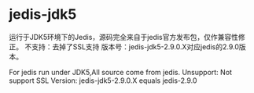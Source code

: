 # jedis-jdk5

运行于JDK5环境下的Jedis，源码完全来自于jedis官方发布包，仅作兼容性修正。
不支持：去掉了SSL支持
版本号：jedis-jdk5-2.9.0.X对应jedis的2.9.0版本。

For jedis run under JDK5,All source come from jedis.
Unsupport: Not support SSL
Version: jedis-jdk5-2.9.0.X equals jedis-2.9.0
